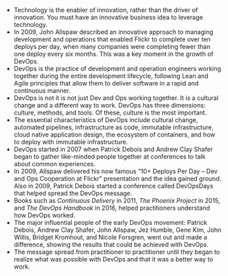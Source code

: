 - Technology is the enabler of innovation, rather than the driver of innovation. You must have an innovative business idea to leverage technology.
- In 2009, John Allspaw described an innovative approach to managing development and operations that enabled Flickr to complete over ten deploys per day, when many companies were completing fewer than one deploy every six months. This was a key moment in the growth of DevOps.
- DevOps is the practice of development and operation engineers working together during the entire development lifecycle, following Lean and Agile principles that allow them to deliver software in a rapid and continuous manner.
- DevOps is not it is not just Dev and Ops working together. It is a cultural change and a different way to work. DevOps has three dimensions: culture, methods, and tools. Of these, culture is the most important.
- The essential characteristics of DevOps include cultural change, automated pipelines, infrastructure as code, immutable infrastructure, cloud native application design, the ecosystem of containers, and how to deploy with immutable infrastructure.
- DevOps started in 2007 when Patrick Debois and Andrew Clay Shafer began to gather like-minded people together at conferences to talk about common experiences.
- In 2009, Allspaw delivered his now famous “10+ Deploys Per Day – Dev and Ops Cooperation at Flickr” presentation and the idea gained ground. Also in 2009, Patrick Debois started a conference called DevOpsDays that helped spread the DevOps message.
- Books such as _Continuous Delivery_ in 2011, _The Phoenix Project_ in 2015, and _The DevOps Handbook_ in 2016, helped practitioners understand how DevOps worked.
- The major influential people of the early DevOps movement: Patrick Debois, Andrew Clay Shafer, John Allspaw, Jez Humble, Gene Kim, John Willis, Bridget Kromhout, and Nicole Forsgren, went out and made a difference, showing the results that could be achieved with DevOps.
- The message spread from practitioner to practitioner until they began to realize what was possible with DevOps and that it was a better way to work.